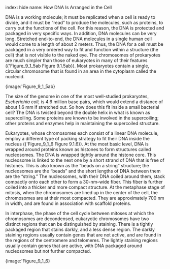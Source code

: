 index: hide
name: How DNA Is Arranged in the Cell

DNA is a working molecule; it must be replicated when a cell is ready to divide, and it must be “read” to produce the molecules, such as proteins, to carry out the functions of the cell. For this reason, the DNA is protected and packaged in very specific ways. In addition, DNA molecules can be very long. Stretched end-to-end, the DNA molecules in a single human cell would come to a length of about 2 meters. Thus, the DNA for a cell must be packaged in a very ordered way to fit and function within a structure (the cell) that is not visible to the naked eye. The chromosomes of prokaryotes are much simpler than those of eukaryotes in many of their features ({'Figure_9_1_5ab Figure 9.1.5ab}). Most prokaryotes contain a single, circular chromosome that is found in an area in the cytoplasm called the nucleoid.


{image:'Figure_9_1_5ab}
        

The size of the genome in one of the most well-studied prokaryotes,  *Escherichia coli,* is 4.6 million base pairs, which would extend a distance of about 1.6 mm if stretched out. So how does this fit inside a small bacterial cell? The DNA is twisted beyond the double helix in what is known as supercoiling. Some proteins are known to be involved in the supercoiling; other proteins and enzymes help in maintaining the supercoiled structure.

Eukaryotes, whose chromosomes each consist of a linear DNA molecule, employ a different type of packing strategy to fit their DNA inside the nucleus ({'Figure_9_1_6 Figure 9.1.6}). At the most basic level, DNA is wrapped around proteins known as histones to form structures called nucleosomes. The DNA is wrapped tightly around the histone core. This nucleosome is linked to the next one by a short strand of DNA that is free of histones. This is also known as the “beads on a string” structure; the nucleosomes are the “beads” and the short lengths of DNA between them are the “string.” The nucleosomes, with their DNA coiled around them, stack compactly onto each other to form a 30-nm–wide fiber. This fiber is further coiled into a thicker and more compact structure. At the metaphase stage of mitosis, when the chromosomes are lined up in the center of the cell, the chromosomes are at their most compacted. They are approximately 700 nm in width, and are found in association with scaffold proteins.

In interphase, the phase of the cell cycle between mitoses at which the chromosomes are decondensed, eukaryotic chromosomes have two distinct regions that can be distinguished by staining. There is a tightly packaged region that stains darkly, and a less dense region. The darkly staining regions usually contain genes that are not active, and are found in the regions of the centromere and telomeres. The lightly staining regions usually contain genes that are active, with DNA packaged around nucleosomes but not further compacted.


{image:'Figure_9_1_6}
        
